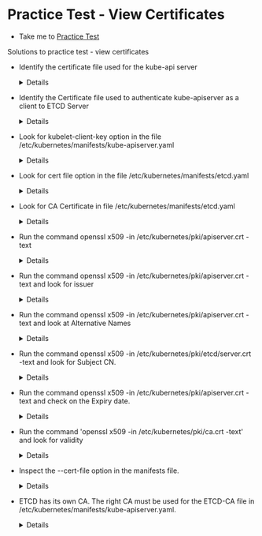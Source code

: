 # Practice Test - View Certificates
  - Take me to [Practice Test](https://kodekloud.com/topic/practice-test-view-certificate-details/)
  
Solutions to practice test - view certificates
- Identify the certificate file used for the kube-api server
  
  <details>
  
  ```
  $ cat /etc/kubernetes/manifest/kube-apiserver.yaml
  
  Answer: /etc/kubernetes/pki/apiserver.crt
  ```
  </details>
  
- Identify the Certificate file used to authenticate kube-apiserver as a client to ETCD Server
  
  <details>
  
  ```
  $ cat /etc/kubernetes/manifest/kube-apiserver.yaml
  Answer: /etc/kubernetes/pki/apiserver-etcd-client.crt
  ```
  </details>
  
- Look for kubelet-client-key option in the file /etc/kubernetes/manifests/kube-apiserver.yaml
  
  <details>
  
  ```
  Answer: /etc/kubernetes/pki/apiserver-kubelet-client.key
  ```
  </details>
  
- Look for cert file option in the file /etc/kubernetes/manifests/etcd.yaml
  
  <details>
  
  ```
  Answer: /etc/kubernetes/pki/etcd/server.crt
  ```
  </details>
  
- Look for CA Certificate in file /etc/kubernetes/manifests/etcd.yaml
  
  <details>
  
  ```
  Answer: /etc/kubernetes/pki/etcd/ca.crt
  ```
  </details>
  
- Run the command openssl x509 -in /etc/kubernetes/pki/apiserver.crt -text
  
  <details>
  
  ```
  $ openssl x509 -in /etc/kubernetes/pki/apiserver.crt -text
  ```
  </details>
  
- Run the command openssl x509 -in /etc/kubernetes/pki/apiserver.crt -text and look for issuer
  
  <details>
  
  ```
  $ openssl x509 -in /etc/kubernetes/pki/apiserver.crt -text 
  ```
  </details>
  
- Run the command openssl x509 -in /etc/kubernetes/pki/apiserver.crt -text and look at Alternative Names
  
  <details>
  
  ```
  $ openssl x509 -in /etc/kubernetes/pki/apiserver.crt -text
  ```
  </details>
  
- Run the command openssl x509 -in /etc/kubernetes/pki/etcd/server.crt -text and look for Subject CN.
  
  <details>
  
  ```
  $ openssl x509 -in /etc/kubernetes/pki/etcd/server.crt -text
  ```
  </details>
  
- Run the command openssl x509 -in /etc/kubernetes/pki/apiserver.crt -text and check on the Expiry date.
  
  <details>
  
  ```
  $ openssl x509 -in /etc/kubernetes/pki/apiserver.crt -text
  ```
  </details>
  
- Run the command 'openssl x509 -in /etc/kubernetes/pki/ca.crt -text' and look for validity
  
  <details>
  
  ```
  $ openssl x509 -in /etc/kubernetes/pki/ca.crt -text
  ```
  </details>
  
- Inspect the --cert-file option in the manifests file.
  
  <details>
  
  ```
  $ vi /etc/kubernetes/manifests/etcd.yaml
  ```
  </details>
  
- ETCD has its own CA. The right CA must be used for the ETCD-CA file in /etc/kubernetes/manifests/kube-apiserver.yaml. 
  
  <details>
  
  ```
  View answer at /var/answers/kube-apiserver.yaml
  ```
  </details>






  
